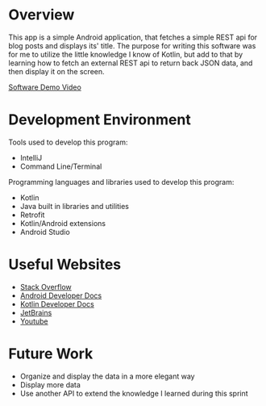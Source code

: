 # Overview

This app is a simple Android application, that fetches a simple REST api for blog posts and displays its' title. The purpose for writing this software was for me to utilize the little knowledge I know of Kotlin, but add to that by learning how to fetch an external REST api to return back JSON data, and then display it on the screen.

[Software Demo Video](https://youtu.be/bkeHhV2F820)

# Development Environment

Tools used to develop this program:
* IntelliJ
* Command Line/Terminal

Programming languages and libraries used to develop this program:
* Kotlin
* Java built in libraries and utilities
* Retrofit
* Kotlin/Android extensions
* Android Studio

# Useful Websites

* [Stack Overflow](https://stackoverflow.com)
* [Android Developer Docs](https://developer.android.com/)
* [Kotlin Developer Docs](https://kotlinlang.org)
* [JetBrains](https://jetbrains.com)
* [Youtube](https://youtube.com)

# Future Work

* Organize and display the data in a more elegant way
* Display more data
* Use another API to extend the knowledge I learned during this sprint